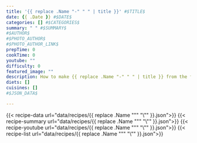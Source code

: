 ```yaml
---
title: '{{ replace .Name "-" " " | title }}' #$TITLE$
date: {{ .Date }} #$DATE$
categories: [] #$CATEGORIES$
summary: " " #$SUMMARY$
#$AUTHOR$
#$PHOTO_AUTHOR$
#$PHOTO_AUTHOR_LINK$
prepTime: 0
cookTime: 0
youtube: ""
difficulty: 0
featured_image: ""
description: How to make {{ replace .Name "-" " " | title }} from the free online cookbook
diets: []
cuisines: []
#$JSON_DATA$

---
```

{{< recipe-data url="data/recipes/{{ replace .Name "\"" "\\\"" }}.json">}}
{{< recipe-summary url="data/recipes/{{ replace .Name "\"" "\\\"" }}.json">}}
{{< recipe-youtube url="data/recipes/{{ replace .Name "\"" "\\\"" }}.json">}}
{{< recipe-list url="data/recipes/{{ replace .Name "\"" "\\\"" }}.json">}}
